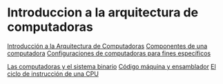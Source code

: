 # Introduccion a la arquitectura de computadoras

<!-- Semana 1 -->

[Introducción a la Arquitectura de Computadoras](https://www.youtube.com/watch?v=C_3r49q7BuM)
[Componentes de una computadora](https://www.youtube.com/watch?v=l2SpKV24pm8)
[Configuraciones de computadoras para fines específicos](https://www.youtube.com/watch?v=1jVFV3GiuYg)

<!-- Semana 2 -->

[Las computadoras y el sistema binario](https://www.youtube.com/watch?v=t55V_-FH044)
[Código máquina y ensamblador](https://www.youtube.com/watch?v=p-dksLOOI_Q)
[El ciclo de instrucción de una CPU](https://www.youtube.com/watch?v=svvC1uGBBck)
